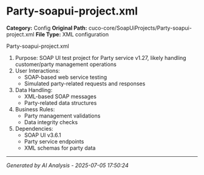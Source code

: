 # Party-soapui-project.xml

**Category:** Config
**Original Path:** cuco-core/SoapUiProjects/Party-soapui-project.xml
**File Type:** XML configuration

Party-soapui-project.xml
1. Purpose: SOAP UI test project for Party service v1.27, likely handling customer/party management operations
2. User Interactions:
   - SOAP-based web service testing
   - Simulated party-related requests and responses
3. Data Handling:
   - XML-based SOAP messages
   - Party-related data structures
4. Business Rules:
   - Party management validations
   - Data integrity checks
5. Dependencies:
   - SOAP UI v3.6.1
   - Party service endpoints
   - XML schemas for party data

---
*Generated by AI Analysis - 2025-07-05 17:50:24*

